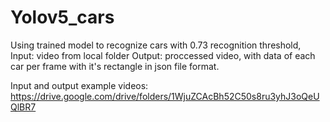# Yolov5_cars
Using trained model to recognize cars with 0.73 recognition threshold,
Input: video from local folder
Output: proccessed video, with data of each car per frame with it's rectangle in json file format.

Input and output example videos: https://drive.google.com/drive/folders/1WjuZCAcBh52C50s8ru3yhJ3oQeUQlBR7

